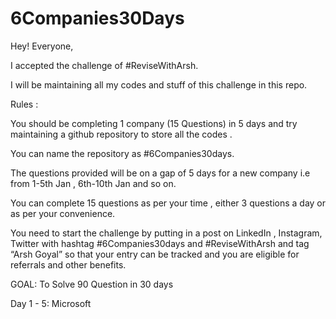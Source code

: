 # 6Companies30Days
Hey! Everyone,

I accepted the challenge of #ReviseWithArsh.

I will be maintaining all my codes and stuff of this challenge in this repo.

Rules :

You should be completing 1 company (15 Questions) in 5 days and try maintaining a github repository to store all the codes .


You can name the repository as #6Companies30days.


The questions provided will be on a gap of 5 days for a new company i.e from 1-5th Jan , 6th-10th Jan and so on.


You can complete 15 questions as per your time , either 3 questions a day or as per your convenience.


You need to start the challenge by putting in a post on LinkedIn , Instagram, Twitter with hashtag #6Companies30days and #ReviseWithArsh and tag “Arsh Goyal” so that your entry can be tracked and you are eligible for referrals and other benefits.


GOAL: To Solve 90 Question in 30 days

Day 1 - 5: Microsoft
